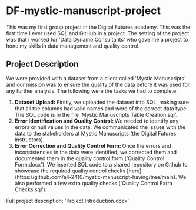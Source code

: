 # DF-mystic-manuscript-project
This was my first group project in the Digital Futures academy. This was the first time I ever used SQL and GitHub in a project. The setting of the project was that I worked for 'Data Dynamo Consultants' who gave me a project to hone my skills in data management and quality control. 

## Project Description
We were provided with a dataset from a client called 'Mystic Manuscripts' and our mission was to ensure the quality of the data before it was used for any further analysis. The following were the tasks we had to complete:
<ol>
  <li> <b>Dataset Upload:</b> 
    Firstly, we uploaded the dataset into SQL, making sure that all the columns had valid names and were of the correct data type. The SQL code is in the file 'Mystic Manuscripts Table Creation.sql'.
  </li>
  <li> <b> Error Identification and Quality Control: </b>
    We needed to identify any errors or null values in the data. We communicated the issues with the data to the stakeholders at Mystic Manuscripts (the Digital Futures instructors).
  </li>
  <li> <b> Error Correction and Quality Control Form: </b>
    Once the errors and inconsistencies in the data were identified, we corrected them and documented them in the quality control form ('Quality Control Form.docx'). We inserted SQL code to a shared repository on Github to showcase the required quality control checks [here](https://github.com/all-2410/mystic-manuscript-having/tree/main). We also performed a few extra quality checks ('Quality Control Extra Checks.sql').
  </li>
</ol>
Full project description: 'Project Introduction.docx'

